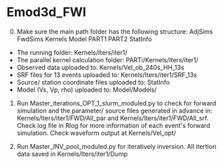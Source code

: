 # Emod3d_FWI
0. Make sure the main path folder has the following structure:
  AdjSims  FwdSims  Kernels  Model  PART1  PART2  StatInfo
  - The running folder: Kernels/Iters/iter1/
  - The parallel kernel calculation folder: PARTi/Kernels/Iters/iter1/
  - Observed data uploaded to: Kernels/Vel_ob_240s_HH_13s
  - SRF files for 13 events uploaded to: Kernels/Iters/iter1/SRF_13s
  - Source/ station coordinate files uploaded to: StatInfo
  - Model (Vs, Vp, rho) uploaded to: Model/Models/

1. Run Master_iterations_OPT_1_slurm_moduled.py to check for forward simulation and the parameter/ source files generated in advance in: Kernels/Iters/iter1/FWD/All_par and  Kernels/Iters/iter1/FWD/All_srf. Check log file in Rlog for more information of each event's forward simulation. Check waveform output at Kernels/Vel_opt/

2. Run Master_INV_pool_moduled.py for iteratively inversion. All itertion data saved in Kernels/Iters/iter1/Dump
